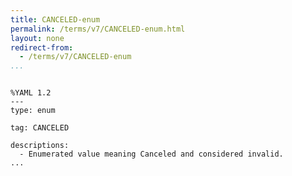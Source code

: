 ```yaml
---
title: CANCELED-enum
permalink: /terms/v7/CANCELED-enum.html
layout: none
redirect-from:
  - /terms/v7/CANCELED-enum
...
```


```

%YAML 1.2
---
type: enum

tag: CANCELED

descriptions:
  - Enumerated value meaning Canceled and considered invalid.
...

```